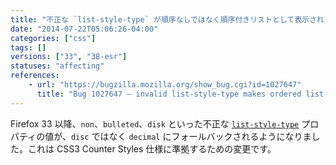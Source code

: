 ```yaml
---
title: "不正な `list-style-type` が順序なしではなく順序付きリストとして表示されるようになりました"
date: "2014-07-22T05:06:26-04:00"
categories: ["css"]
tags: []
versions: ["33", "38-esr"]
statuses: "affecting"
references:
    - url: "https://bugzilla.mozilla.org/show_bug.cgi?id=1027647"
      title: "Bug 1027647 – invalid list-style-type makes ordered list from unordered list"
---
```

Firefox 33 以降、`non`、`bulleted`、`disk` といった不正な [`list-style-type`](https://developer.mozilla.org/docs/Web/CSS/list-style-type) プロパティの値が、`disc` ではなく `decimal` にフォールバックされるようになりました。これは CSS3 Counter Styles 仕様に準拠するための変更です。
